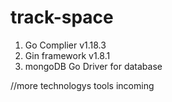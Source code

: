 # track-space

1. Go Complier v1.18.3
2. Gin framework v1.8.1
3. mongoDB Go Driver for database

//more technologys tools incoming
